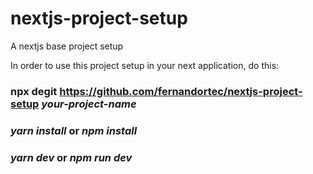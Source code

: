 # nextjs-project-setup
A nextjs base project setup

In order to use this project setup in your next application, do this:

### npx degit https://github.com/fernandortec/nextjs-project-setup *your-project-name*

### *yarn install* or *npm install*

### *yarn dev* or *npm run dev*
